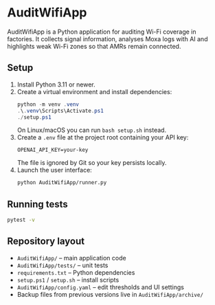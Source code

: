 # AuditWifiApp

AuditWifiApp is a Python application for auditing Wi-Fi coverage in factories. It collects signal information, analyses Moxa logs with AI and highlights weak Wi-Fi zones so that AMRs remain connected.

## Setup

1. Install Python 3.11 or newer.
2. Create a virtual environment and install dependencies:
   ```powershell
   python -m venv .venv
   .\.venv\Scripts\Activate.ps1
   ./setup.ps1
   ```
   On Linux/macOS you can run `bash setup.sh` instead.
3. Create a `.env` file at the project root containing your API key:
   ```
   OPENAI_API_KEY=your-key
   ```
   The file is ignored by Git so your key persists locally.
4. Launch the user interface:
   ```bash
   python AuditWifiApp/runner.py
   ```

## Running tests

```bash
pytest -v
```

## Repository layout

- `AuditWifiApp/` – main application code
- `AuditWifiApp/tests/` – unit tests
- `requirements.txt` – Python dependencies
- `setup.ps1` / `setup.sh` – install scripts
- `AuditWifiApp/config.yaml` – edit thresholds and UI settings
- Backup files from previous versions live in `AuditWifiApp/archive/`
